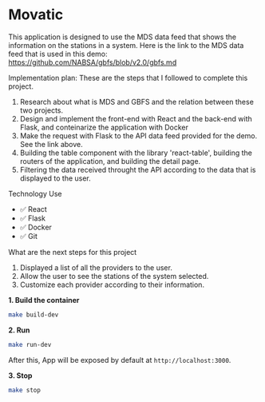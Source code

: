 # Movatic

This application is designed to use the MDS data feed that shows the information on the stations in a system. 
Here is the link to the MDS data feed that is used in this demo: 
<https://github.com/NABSA/gbfs/blob/v2.0/gbfs.md>


Implementation plan:
These are the steps that I followed to complete this project.
1. Research about what is MDS and GBFS and the relation between these two projects.
2. Design and implement the front-end with React and the back-end with Flask, and conteinarize the application with Docker
3. Make the request with Flask to the API data feed provided for the demo. See the link above.
4. Building the table component with the library 'react-table', building the routers of the application, and building the detail page. 
5. Filtering the data received throught the API according to the data that is displayed to the user. 

Technology Use
- ✅ React
- ✅ Flask
- ✅ Docker
- ✅ Git

What are the next steps for this project

1. Displayed a list of all the providers to the user. 
2. Allow the user to see the stations of the system selected.
3. Customize each provider according to their information. 

**1. Build the container**

```bash
make build-dev
```

**2. Run**

```bash
make run-dev
```

After this, App will be exposed by default  at `http://localhost:3000`.

**3. Stop**

```bash
make stop
```